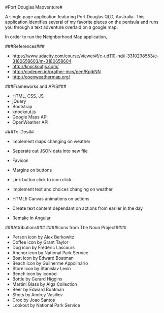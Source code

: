 #Port Douglas Mapventure#

A single page application featuring Port Douglas QLD, Australia. This application identifies several of my favorite places on the penisula and runs you through a text adventure overlaid on a google map.

In order to run the Neighborhood Map application,


###References###

* https://www.udacity.com/course/viewer#!/c-ud110-nd/l-3310298553/e-3180658603/m-3180658604
* http://knockoutjs.com/
* http://codepen.io/prather-mcs/pen/KpjbNN
* http://openweathermap.org/

###Frameworks and APIS###
* HTML, CSS, JS
* jQuery
* Bootstrap
* knockout.js
* Google Maps API
* OpenWeather API

###To-Dos##
* Implement maps changing on weather
* Seperate out JSON data into new file
* Favicon
* Margins on buttons
* Link button click to icon click

* Implement text and choices changing on weather
* HTML5 Canvas animations on actions
* Create text content dependant on actions from earlier in the day
* Remake in Angular

###Attributions###
####Icons from The Noun Project####
* Person icon by Alex Berkowitz
* Coffee icon by Grant Taylor
* Dog icon by Frédéric Lascours
* Anchor icon by National Park Service
* Boat icon by Edward Boatman
* Beach icon by Guilherme Appolinário
* Store icon by Stanislav Levin
* Bench icon by iconoci
* Bottle by Gerard Higgins
* Martini Glass by Aiga Collection
* Beer by Edward Boatman
* Shots by Andrey Vasiliev
* Croc by Joao Santos
* Lookout by National Park Service



